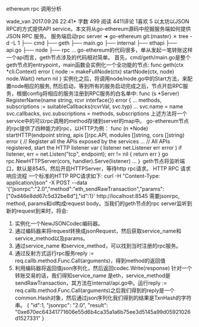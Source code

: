 ethereum rpc 调用分析
 
wade_van 
2017.09.26 22:41* 字数 499 阅读 4411评论 1喜欢 5
以太坊以JSON RPC的方式提供API service。本文将从go-ethereum源码中挖掘服务端如何提供JSON RPC 服务。
服务端启动rpc server
➜  go-ethereum git:(master) ✗ tree -d -L 1
├── cmd
          ├── geth
                   ├── main.go
├── internal
          ├── ethapi
                   ├── api.go
├── node
├── rpc
...
go-ethereum的代码很多，单从发起一笔转账这样一个api而言，geth节点涉及的代码相对简单。
首先，cmd/geth/main.go是整个geth节点的entrypoint，main函数会实例化一个全功能的节点:
func geth(ctx *cli.Context) error {
    node := makeFullNode(ctx)
    startNode(ctx, node)
    node.Wait()
    return nil
}
实例化之后，将调用node/node.go中的Start方法，来配置node相应的服务, 然后启动，等到所有的服务启动完成之后，节点开启RPC服务，根据config将相应的服务注册到RPC服务的白名单中:
func (s *Server) RegisterName(name string, rcvr interface{}) error {
    ...
    methods, subscriptions := 
    suitableCallbacks(rcvrVal, svc.typ)
    ...
    svc.name = name
    svc.callbacks, svc.subscriptions = methods, subscriptions
上述方法将一个service中的可以rpc调用的method存储到server的map中。
go-ethereum节点的rpc提供了四种能力的rpc，以HTTP为例：
func (n *Node) startHTTP(endpoint string, apis []rpc.API, modules []string, cors []string) error {
    // Register all the APIs exposed by the services
    ...
    // All APIs registered, start the HTTP listener
    var (
        listener net.Listener
        err      error
    )
    if listener, err = net.Listen("tcp", endpoint); err != nil {
        return err
    }
    go rpc.NewHTTPServer(cors, handler).Serve(listener)
    ...
｝
geth节点将监听端口，默认是8545，然后开启HTTPServer，等待http rpc请求。
HTTP RPC 请求响应流程
一个标准的HTTP RPC请求如下:
curl -H "Content-Type: application/json" -X POST --data \
'{"jsonrpc":"2.0","method":"eth_sendRawTransaction","params":["0xd46e8dd67c5d32be8d"],"id":1}' http://localhost:8545
需要jsonrpc, method, params和id构成request body。当我们的geth节点的rpc server监听到新的request到来时，将会:
1. 实例化一个NewJSONCodec编码器。 
2. 通过编码器来将request转换成jsonRequest，然后获取service_name和service_method以及params。 
3. 通过service_name 和service_method，可以找到当时注册的rpc服务。 
4. 通过反射方式运行rpc服务reply := req.callb.method.Func.Call(arguments)，得到method的返回值 
5. 利用编码器将返回值json序列化，然后返回codec.Write(response) 
针对一个转账交易的话，我们得知service_name 是eth，service_method是sendRawTransaction，其方法在internal/api.go中。运行reply := req.callb.method.Func.Call(arguments)之后我们得到的reply是一个common.Hash对象，然后通过json序列化我们得到的结果是TxnHash的字符串。
{
  "id":1,
  "jsonrpc": "2.0",
  "result": "0xe670ec64341771606e55d6b4ca35a1a6b75ee3d5145a99d05921026d1527331"
}


